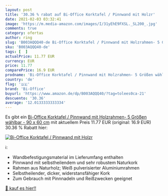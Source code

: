 ```yaml
---
layout: post
title: '30.36 % rabat auf Bi-Office Korktafel / Pinnwand mit Holzr'
date: 2021-02-03 03:32:41
image: 'https://m.media-amazon.com/images/I/31yEhE9FXSL._SL200_.jpg'
comments: true
category: ofertas
author: ring
slug: 'B003AQQQ40-de Bi-Office Korktafel / Pinnwand mit Holzrahmen- 5 Größen...'
sku: 'B003AQQQ40-de'
tags: [  ]
actualPrice: 11.77 EUR
currency: EUR
price: 11.77
comparePrice: 16.9 EUR
prodname: 'Bi-Office Korktafel / Pinnwand mit Holzrahmen- 5 Größen wählbar - 90 x 60 cm'
country: 'de'
flag: '🇩🇪'
brand: 'Bi-Office'
buyurl: 'https://www.amazon.de/dp/B003AQQQ40/?tag=tolees0ca-21'
descuento: '30.36'
average: '12.0133333333334'
---
```


Es gibt ein [Bi-Office Korktafel / Pinnwand mit Holzrahmen- 5 Größen wählbar - 90 x 60 cm](https://www.amazon.de/dp/B003AQQQ40/?tag=tolees0ca-21) mit aktuellem Preis 11.77 EUR (original: 16.9 EUR) 30.36 % Rabatt hier:

[![Bi-Office Korktafel / Pinnwand mit Holzr](https://m.media-amazon.com/images/I/31yEhE9FXSL._SL200_.jpg)](https://www.amazon.de/dp/B003AQQQ40/?tag=tolees0ca-21)

ℹ️:

- Wandbefestigungsmaterial im Lieferumfang enthalten
- Pinnwand mit selbstheilendem und sehr robustem Naturkork
- Rahmen aus Naturholz; Weiß pulverisierter Aluminiumrahmen
- Selbstheilender, dicker, widerstansfähiger Kork
- Zum Gebrauch mit Pinnnadeln und Reißzwecken geeignet

[🛒 kauf es hier!!](https://www.amazon.de/dp/B003AQQQ40/?tag=tolees0ca-21)
